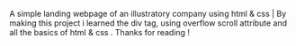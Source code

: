 A simple landing webpage of an illustratory company using html & css | By making this project i learned the div tag, using overflow scroll attribute and all the basics of html & css .
Thanks for reading !
